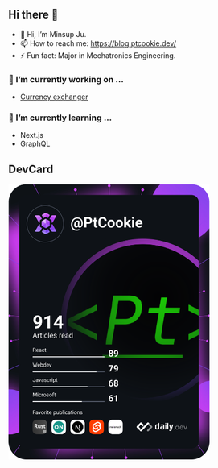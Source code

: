 ## Hi there 👋

- 👋 Hi, I’m Minsup Ju.
- 📫 How to reach me: https://blog.ptcookie.dev/
- ⚡ Fun fact: Major in Mechatronics Engineering.

### 🔭 I’m currently working on ...

- [Currency exchanger](https://github.com/PtCookie/cookiecurex)

### 🌱 I’m currently learning ...

- Next.js
- GraphQL

<!-- ## 👯 I’m looking to collaborate on ... -->

## DevCard

<a href="https://app.daily.dev/PtCookie">
  <img src="https://raw.githubusercontent.com/PtCookie/PtCookie/main/devcard.svg" width="400" alt="Minsup Ju's Dev Card"/>
</a>
